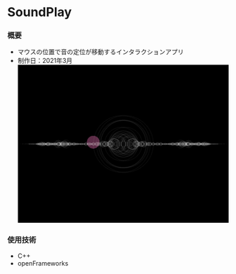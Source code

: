 # SoundPlay

### 概要
* マウスの位置で音の定位が移動するインタラクションアプリ
* 制作日：2021年3月
![demo](demo.png "demo")

### 使用技術
* C++
* openFrameworks
